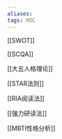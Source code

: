 ```yaml
---
aliases: 
tags: MOC
---
```


[[SWOT]]

[[SCQA]]

[[大五人格理论]]

[[STAR法则]]

[[RIA阅读法]]

[[强力研读法]]

[[MBTI性格分析]]
